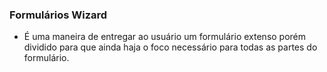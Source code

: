 ### Formulários Wizard
- É uma maneira de entregar ao usuário um formulário extenso porém dividido para que ainda haja o foco necessário para todas as partes do formulário.